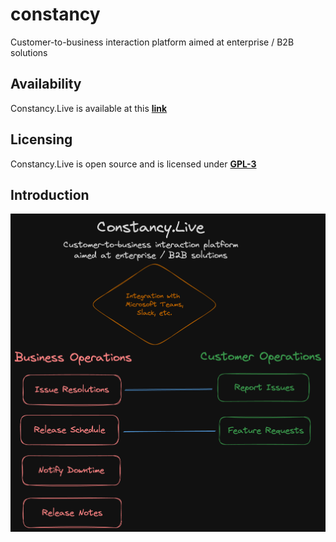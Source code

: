 # constancy

Customer-to-business interaction platform aimed at enterprise / B2B solutions

## Availability

Constancy.Live is available at this **[link](https://constancy.live)**

## Licensing

Constancy.Live is open source and is licensed under **[GPL-3](https://github.com/jonathan-lee-devel/constancy/blob/main/LICENSE)**

## Introduction

![Intro](https://github.com/jonathan-lee-devel/constancy/blob/main/intro.png?raw=true)
